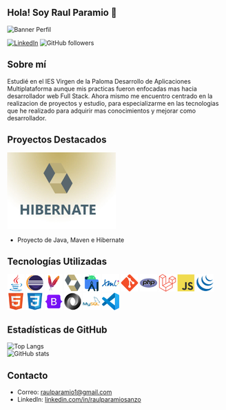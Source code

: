 ## Hola! Soy Raul Paramio 👋
![Banner Perfil](https://github.com/RaulParamio/RaulParamio/blob/main/BannerGitHubRaul.png)

[![LinkedIn](https://img.shields.io/badge/-LinkedIn-blue?style=flat-square&logo=LinkedIn&logoColor=white&link=https://www.linkedin.com/in/raulparamiosanzo/)](https://www.linkedin.com/in/raulparamiosanzo/)
![GitHub followers](https://img.shields.io/github/followers/RaulParamio)

## Sobre mí
Estudié en el IES Virgen de la Paloma Desarrollo de Aplicaciones Multiplataforma aunque mis practicas fueron enfocadas mas hacia desarrollador web Full Stack.
Ahora mismo me encuentro centrado en la realizacion de proyectos y estudio, para especializarme en las tecnologias que he realizado para adquirir mas conocimientos y mejorar como desarrollador.

## Proyectos Destacados
<a href="https://github.com/RaulParamio/Hibernate"><img src="https://github.com/RaulParamio/Hibernate/blob/master/Images/Hibernate_image.jpg" style="height: 50%; width:50%;" /></a>
- Proyecto de Java, Maven e Hibernate

## Tecnologías Utilizadas
<div>
  <img src="https://raw.githubusercontent.com/devicons/devicon/master/icons/java/java-original.svg" width="40"/>
  <img src="https://raw.githubusercontent.com/devicons/devicon/master/icons/eclipse/eclipse-original.svg" width="40"/>
  <img src="https://raw.githubusercontent.com/devicons/devicon/master/icons/maven/maven-original.svg" width="40"/>
  <img src="https://raw.githubusercontent.com/devicons/devicon/master/icons/hibernate/hibernate-original.svg" width="40"/>
  <img src="https://raw.githubusercontent.com/devicons/devicon/master/icons/androidstudio/androidstudio-original.svg" width="40"/>
  <img src="https://raw.githubusercontent.com/devicons/devicon/master/icons/xml/xml-original.svg" width="40"/>
  <img src="https://raw.githubusercontent.com/devicons/devicon/master/icons/git/git-original.svg" width="40"/>
  <img src="https://raw.githubusercontent.com/devicons/devicon/master/icons/php/php-original.svg" width="40"/>
  <img src="https://raw.githubusercontent.com/devicons/devicon/master/icons/laravel/laravel-original.svg" width="40"/>
  <img src="https://raw.githubusercontent.com/devicons/devicon/master/icons/javascript/javascript-original.svg" width="40"/>
  <img src="https://raw.githubusercontent.com/devicons/devicon/master/icons/jquery/jquery-original.svg" width="40"/>
  <img src="https://raw.githubusercontent.com/devicons/devicon/master/icons/html5/html5-original.svg" width="40"/>
  <img src="https://raw.githubusercontent.com/devicons/devicon/master/icons/css3/css3-original.svg" width="40"/>
  <img src="https://raw.githubusercontent.com/devicons/devicon/master/icons/bootstrap/bootstrap-original.svg" width="40"/>
  <img src="https://raw.githubusercontent.com/devicons/devicon/master/icons/json/json-original.svg" width="40"/>
  <img src="https://raw.githubusercontent.com/devicons/devicon/master/icons/mysql/mysql-original-wordmark.svg" width="40"/>
  <img src="https://raw.githubusercontent.com/devicons/devicon/master/icons/vscode/vscode-original.svg" width="40"/>
  
</div>

  
## Estadísticas de GitHub

![Top Langs](https://github-readme-stats.vercel.app/api/top-langs/?username=RaulParamio&layout=compact)
<br>
![GitHub stats](https://github-readme-stats.vercel.app/api?username=RaulParamio&show_icons=true)


## Contacto

- Correo: [raulparamio1@gmail.com](mailto:raulparamio1@gmail.com)
- LinkedIn: [linkedin.com/in/raulparamiosanzo](https://www.linkedin.com/in/raulparamiosanzo/)

<!--
**RaulParamio/RaulParamio** is a ✨ _special_ ✨ repository because its `README.md` (this file) appears on your GitHub profile.

Here are some ideas to get you started:

- 🔭 I’m currently working on ...
- 🌱 I’m currently learning ...
- 👯 I’m looking to collaborate on ...
- 🤔 I’m looking for help with ...
- 💬 Ask me about ...
- 📫 How to reach me: ...
- 😄 Pronouns: ...
- ⚡ Fun fact: ...
-->
